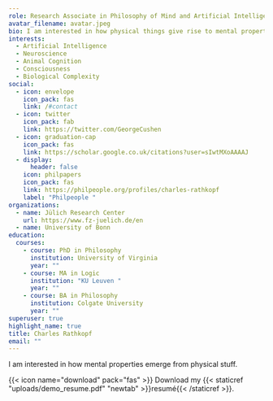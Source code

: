 ```yaml
---
role: Research Associate in Philosophy of Mind and Artificial Intelligence
avatar_filename: avatar.jpeg
bio: I am interested in how physical things give rise to mental properties.
interests:
  - Artificial Intelligence
  - Neuroscience
  - Animal Cognition
  - Consciousness
  - Biological Complexity
social:
  - icon: envelope
    icon_pack: fas
    link: /#contact
  - icon: twitter
    icon_pack: fab
    link: https://twitter.com/GeorgeCushen
  - icon: graduation-cap
    icon_pack: fas
    link: https://scholar.google.co.uk/citations?user=sIwtMXoAAAAJ
  - display:
      header: false
    icon: philpapers
    icon_pack: fas
    link: https://philpeople.org/profiles/charles-rathkopf
    label: "Philpeople "
organizations:
  - name: Jülich Research Center
    url: https://www.fz-juelich.de/en
  - name: University of Bonn
education:
  courses:
    - course: PhD in Philosophy
      institution: University of Virginia
      year: ""
    - course: MA in Logic
      institution: "KU Leuven "
      year: ""
    - course: BA in Philosophy
      institution: Colgate University
      year: ""
superuser: true
highlight_name: true
title: Charles Rathkopf
email: ""
---
```


I am interested in how mental properties emerge from physical stuff. 

{{< icon name="download" pack="fas" >}} Download my {{< staticref "uploads/demo_resume.pdf" "newtab" >}}resumé{{< /staticref >}}.